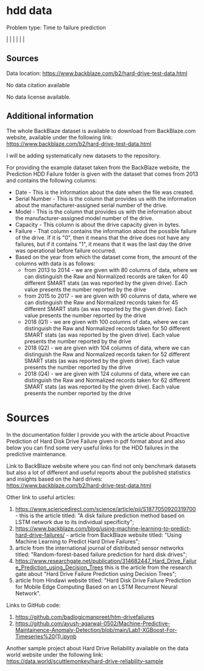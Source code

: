 # hdd data

Problem type: Time to failure prediction

|  |
|  |
|  |
## Sources

Data location: https://www.backblaze.com/b2/hard-drive-test-data.html

No data citation available

No data license available.

## Additional information


The whole BackBlaze dataset is available to download from BackBlaze.com website, available under the following link: https://www.backblaze.com/b2/hard-drive-test-data.html

I will be adding systematically new datasets to the repository.

For providing the example dataset taken from the BackBlaze website, the Prediction HDD Failure folder is given with the dataset that comes from 2013 and contains the following columns:

* Date - This is the information about the date when the file was created.
* Serial Number - This is the column that provides us with the information about the manufacturer-assigned serial number of the drive.
* Model - This is the column that provides us with the information about the manufacturer-assigned model number of the drive.
* Capacity - This column is about the drive capacity given in bytes.
* Failure - That column contains the information about the possible failure of the drive. If it is "0", then it means that the drive does not have any failures, but if it contains "1", it means that it was the last day the drive was operational before failure occurred.
* Based on the year from which the dataset come from, the amount of the columns with data is as follows:
    - from 2013 to 2014 -  we are given with 80 columns of data, where we can distinguish the Raw and Normalized records are taken for 40 different SMART stats (as was reported by the given drive). Each value presents the number reported by the drive 
    - from 2015 to 2017 - we are given with 90 columns of data, where we can distinguish the Raw and Normalized records taken for 45 different SMART stats (as was reported by the given drive). Each value presents the number reported by the drive 
    - 2018 (Q1) -  we are given with 100 columns of data, where we can distinguish the Raw and Normalized records taken for 50 different SMART stats (as was reported by the given drive). Each value presents the number reported by the drive 
    - 2018 (Q2) -  we are given with 104 columns of data, where we can distinguish the Raw and Normalized records taken for 52 different SMART stats (as was reported by the given drive). Each value presents the number reported by the drive 
    - 2018 (Q4) -  we are given with 124 columns of data, where we can distinguish the Raw and Normalized records taken for 62 different SMART stats (as was reported by the given drive). Each value presents the number reported by the drive 

# Sources

In the documentation folder I provide you with the article about Proactive Prediction of Hard Disk Drive Failure given in pdf format about and also below you can find some very useful links for the HDD failures in the predictive maintenance.

Link to BackBlaze website where you can find not only benchmark datasets but also a lot of different and useful reports about the published statistics and insights based on the hard drives: https://www.backblaze.com/b2/hard-drive-test-data.html

Other link to useful articles:
1) https://www.sciencedirect.com/science/article/pii/S1877050920319700 - this is the article titled: "A disk failure prediction method based on LSTM network due to its individual specificity";
2) https://www.backblaze.com/blog/using-machine-learning-to-predict-hard-drive-failures/ - article from BackBlaze website titled: "Using Machine Learning to Predict Hard Drive Failures";
3) article from the international journal of distributed sensor networks titled: "Random-forest-based failure prediction for hard disk drives";
4) https://www.researchgate.net/publication/314682447_Hard_Drive_Failure_Prediction_using_Decision_Trees this is the article from the research gate about "Hard Drive Failure Prediction using Decision Trees";
5) article from Hindawi website titled: "Hard Disk Drive Failure Prediction for Mobile Edge Computing Based on an LSTM Recurrent Neural Network".

Links to GitHub code:
1) https://github.com/badlogicmanpreet/htm-drivefailures
2) https://github.com/ayush-agarwal-0502/Machine-Predictive-Maintainence-Anomaly-Detection/blob/main/Lab1-XGBoost-For-Timeseries%20(1).ipynb

Another sample project about Hard Drive Reliability available on the data world website under the following link: https://data.world/scuttlemonkey/hard-drive-reliability-sample
